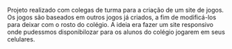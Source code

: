Projeto realizado com colegas de turma para a criação de um site de jogos. 
Os jogos são baseados em outros jogos já criados, a fim de modificá-los para deixar com o rosto do colégio. 
A ideia era fazer um site responsivo onde pudessmos disponibilozar para os alunos do colégio jogarem em seus celulares.
